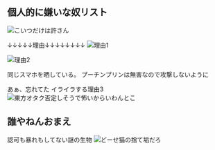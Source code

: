 ## 個人的に嫌いな奴リスト

![こいつだけは許さん](https://raw.githubusercontent.com/rasutoma/Utilize-the-regulations.-/refs/heads/main/%E7%94%BB%E5%83%8F/1760251074997.jpg)

↓↓↓↓↓理由↓↓↓↓↓↓↓↓
![理由1](https://raw.githubusercontent.com/rasutoma/Utilize-the-regulations.-/refs/heads/main/%E7%94%BB%E5%83%8F/1760251074824.jpg)

![理由2](https://raw.githubusercontent.com/rasutoma/Utilize-the-regulations.-/refs/heads/main/%E7%94%BB%E5%83%8F/1760679186500.jpg)

同じスマホを晒している。
プーチンプリンは無害なので攻撃しないように

あぁ、忘れてた
イライラする理由3
![東方オタク否定しそうで怖いからいわんとこ](https://raw.githubusercontent.com/rasutoma/Utilize-the-regulations.-/refs/heads/main/%E7%94%BB%E5%83%8F/Screenshot_20251012_172923_TikTok.png)

## 誰やねんおまえ

認可も暴れもしてない謎の生物
![どーせ猫の捨て垢だろ](https://raw.githubusercontent.com/rasutoma/Utilize-the-regulations.-/refs/heads/main/%E7%94%BB%E5%83%8F/Screenshot_20251015_190042_TikTok.png)
